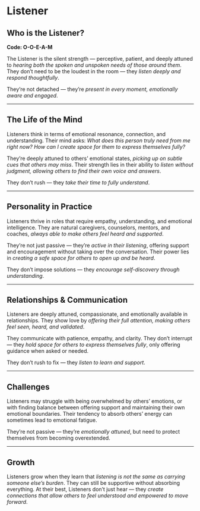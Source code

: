 # Listener
## Who is the Listener?
**Code: O-O-E-A-M**

The Listener is the silent strength — perceptive, patient, and deeply attuned to *hearing both the spoken and unspoken needs of those around them*. They don’t need to be the loudest in the room — they *listen deeply and respond thoughtfully*.

They’re not detached — they’re *present in every moment, emotionally aware and engaged*.

---

## The Life of the Mind

Listeners think in terms of emotional resonance, connection, and understanding. Their mind asks: *What does this person truly need from me right now? How can I create space for them to express themselves fully?*

They’re deeply attuned to others’ emotional states, *picking up on subtle cues that others may miss*. Their strength lies in their ability to *listen without judgment, allowing others to find their own voice and answers*.

They don’t rush — they *take their time to fully understand*.

---

## Personality in Practice

Listeners thrive in roles that require empathy, understanding, and emotional intelligence. They are natural caregivers, counselors, mentors, and coaches, *always able to make others feel heard and supported*.

They’re not just passive — they’re *active in their listening*, offering support and encouragement without taking over the conversation. Their power lies in *creating a safe space for others to open up and be heard*.

They don’t impose solutions — they *encourage self-discovery through understanding*.

---

## Relationships & Communication

Listeners are deeply attuned, compassionate, and emotionally available in relationships. They show love by *offering their full attention, making others feel seen, heard, and validated*.

They communicate with patience, empathy, and clarity. They don’t interrupt — they *hold space for others to express themselves fully*, only offering guidance when asked or needed.

They don’t rush to fix — they *listen to learn and support*.

---

## Challenges

Listeners may struggle with being overwhelmed by others’ emotions, or with finding balance between offering support and maintaining their own emotional boundaries. Their tendency to absorb others’ energy can sometimes lead to emotional fatigue.

They’re not passive — they’re *emotionally attuned*, but need to protect themselves from becoming overextended.

---

## Growth

Listeners grow when they learn that *listening is not the same as carrying someone else’s burden*. They can still be supportive without absorbing everything. At their best, Listeners don’t just hear — they *create connections that allow others to feel understood and empowered to move forward*.
